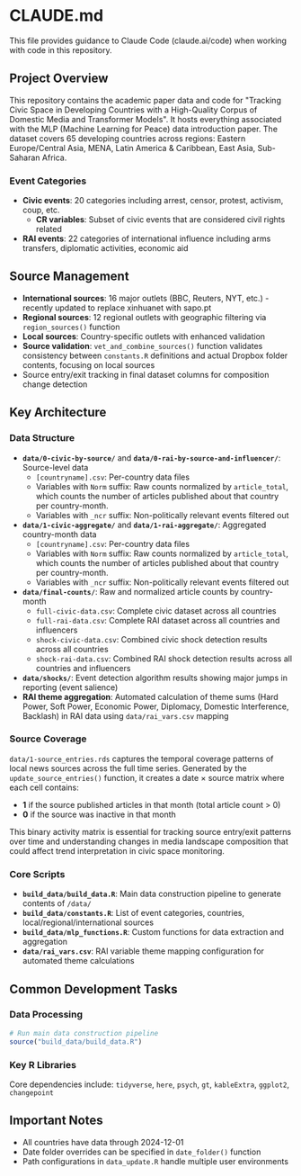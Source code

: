 # CLAUDE.md

This file provides guidance to Claude Code (claude.ai/code) when working with code in this repository.

## Project Overview

This repository contains the academic paper data and code for "Tracking Civic Space in Developing Countries with a High-Quality Corpus of Domestic Media and Transformer Models". It hosts everything associated with the MLP (Machine Learning for Peace) data introduction paper. The dataset covers 65 developing countries across regions: Eastern Europe/Central Asia, MENA, Latin America & Caribbean, East Asia, Sub-Saharan Africa.


### Event Categories
- **Civic events**: 20 categories including arrest, censor, protest, activism, coup, etc.
  - **CR variables**: Subset of civic events that are considered civil rights related
- **RAI events**: 22 categories of international influence including arms transfers, diplomatic activities, economic aid

## Source Management
- **International sources**: 16 major outlets (BBC, Reuters, NYT, etc.) - recently updated to replace xinhuanet with sapo.pt
- **Regional sources**: 12 regional outlets with geographic filtering via `region_sources()` function
- **Local sources**: Country-specific outlets with enhanced validation
- **Source validation**: `vet_and_combine_sources()` function validates consistency between `constants.R` definitions and actual Dropbox folder contents, focusing on local sources
- Source entry/exit tracking in final dataset columns for composition change detection


## Key Architecture

### Data Structure
- **`data/0-civic-by-source/`** and **`data/0-rai-by-source-and-influencer/`**: Source-level data
  - `[countryname].csv`: Per-country data files
  - Variables with `Norm` suffix: Raw counts normalized by `article_total`, which counts the number of articles published about that country per country-month.
  - Variables with `_ncr` suffix: Non-politically relevant events filtered out
- **`data/1-civic-aggregate/`** and **`data/1-rai-aggregate/`**: Aggregated country-month data
  - `[countryname].csv`: Per-country data files
  - Variables with `Norm` suffix: Raw counts normalized by `article_total`, which counts the number of articles published about that country per country-month.
  - Variables with `_ncr` suffix: Non-politically relevant events filtered out
- **`data/final-counts/`**: Raw and normalized article counts by country-month
  - `full-civic-data.csv`: Complete civic dataset across all countries
  - `full-rai-data.csv`: Complete RAI dataset across all countries and influencers
  - `shock-civic-data.csv`: Combined civic shock detection results across all countries
  - `shock-rai-data.csv`: Combined RAI shock detection results across all countries and influencers
- **`data/shocks/`**: Event detection algorithm results showing major jumps in reporting (event salience)
- **RAI theme aggregation**: Automated calculation of theme sums (Hard Power, Soft Power, Economic Power, Diplomacy, Domestic Interference, Backlash) in RAI data using `data/rai_vars.csv` mapping 

### Source Coverage
`data/1-source_entries.rds` captures the temporal coverage patterns of local news sources across the full time series. Generated by the `update_source_entries()` function, it creates a date × source matrix where each cell contains:
- **1** if the source published articles in that month (total article count > 0)  
- **0** if the source was inactive in that month

This binary activity matrix is essential for tracking source entry/exit patterns over time and understanding changes in media landscape composition that could affect trend interpretation in civic space monitoring. 

### Core Scripts
- **`build_data/build_data.R`**: Main data construction pipeline to generate contents of `/data/`
- **`build_data/constants.R`**: List of event categories, countries, local/regional/international sources
- **`build_data/mlp_functions.R`**: Custom functions for data extraction and aggregation
- **`data/rai_vars.csv`**: RAI variable theme mapping configuration for automated theme calculations


## Common Development Tasks

### Data Processing
```r
# Run main data construction pipeline
source("build_data/build_data.R")

```

### Key R Libraries
Core dependencies include: `tidyverse`, `here`, `psych`, `gt`, `kableExtra`, `ggplot2`, `changepoint`


## Important Notes
- All countries have data through 2024-12-01
- Date folder overrides can be specified in `date_folder()` function
- Path configurations in `data_update.R` handle multiple user environments
